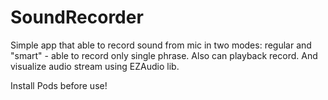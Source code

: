 # SoundRecorder
Simple app that able to record sound from mic in two modes: regular and "smart" - able to record only single phrase. Also can playback record. And visualize audio stream using EZAudio lib.


Install Pods before use!
